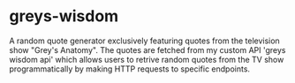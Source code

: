 # greys-wisdom
A random quote generator exclusively featuring quotes from the television show "Grey's  Anatomy". The quotes are fetched from my custom API 'greys wisdom api' which allows users to retrive random quotes from the TV show programmatically by making HTTP requests to specific endpoints.
